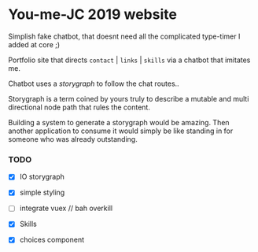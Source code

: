 # You-me-JC 2019 website

Simplish fake chatbot, that doesnt need all the complicated type-timer I added at core ;) 

Portfolio site that directs `contact` | `links` | `skills`  via a chatbot that imitates me.

Chatbot uses a _storygraph_ to follow the chat routes..

Storygraph is a term coined by yours truly to describe a mutable and multi directional node path that rules the content.

Building a system to generate a storygraph would be amazing. Then another application to consume it would simply be like standing in for someone who was already outstanding.

### TODO

- [x] IO storygraph
- [x] simple styling
- [ ] integrate vuex // bah overkill
- [x] Skills 
- [x] choices component

